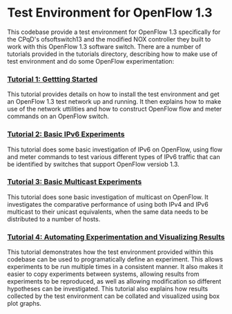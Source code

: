 Test Environment for OpenFlow 1.3
=================================

This codebase provide a test environment for OpenFlow 1.3 specifically for the CPqD's ofsoftswitch13 and the modified NOX controller they built to work with this OpenFlow 1.3 software switch.  There are a number of tutorials provided in the tutorials directory, describing how to make use of test environment and do some OpenFlow experimentation:

### [Tutorial 1: Gettting Started](tutorials/01_getting_started.md)
This tutorial provides details on how to install the test environment and get an OpenFlow 1.3 test network up and running.  It then explains how to make use of the network uttilities and how to construct OpenFlow flow and meter commands on an OpenFlow switch.

### [Tutorial 2: Basic IPv6 Experiments](tutorials/02_basic_ipv6_experiments.md)
This tutorial does some basic investigation of IPv6 on OpenFlow, using flow and meter commands to test various different types of IPv6 traffic that can be identified by switches that support OpenFlow versiob 1.3.
																				
### [Tutorial 3: Basic Multicast Experiments](tutorials/03_basic_multicast_experiments.md)
This tutorial does sone basic investigation of multicast on OpenFlow.  It investigates the comparative performance of using both IPv4 and IPv6 multicast to their unicast equivalents, when the same data needs to be distributed to a number of hosts.

### [Tutorial 4: Automating Experimentation and Visualizing Results](tutorials/04_automated_experimentation_and_visualizing_results.md)
This tutorial demonstrates how the test environment provided within this codebase can be used to programatically define an experiment.  This allows experiments to be run multiple times in a consistent manner.  It also makes it easier to copy experiments between systems, allowing results from experiments to be reproduced, as well as allowing modification so different hypotheses can be investigated.  This tutorial also explains how results collected by the test environment can be collated and visualized using box plot graphs.
